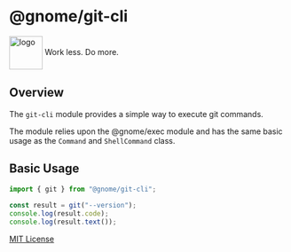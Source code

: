 # @gnome/git-cli

<div height=30" vertical-align="top">
<image src="https://raw.githubusercontent.com/gnomejs/gnomejs/main/assets/icon.png"
    alt="logo" width="60" valign="middle" />
<span>Work less. Do more. </span>
</div>

## Overview

The `git-cli` module provides a simple way to execute
git commands.

The module relies upon the @gnome/exec module and
has the same basic usage as the `Command` and `ShellCommand` class.

## Basic Usage

```typescript
import { git } from "@gnome/git-cli";
 
const result = git("--version");
console.log(result.code);
console.log(result.text());

```

[MIT License](./LICENSE.md)
